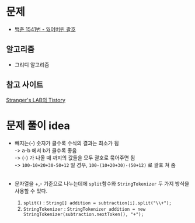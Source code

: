 # 문제

- [백준 1541번 - 잃어버린 괄호](https://www.acmicpc.net/problem/1541)

## 알고리즘

- 그리디 알고리즘

## 참고 사이트

[Stranger's LAB의 Tistory](https://st-lab.tistory.com/148)

# 문제 풀이 idea

- 빼지는(-) 숫자가 클수록 수식의 결과는 최소가 됨<br>
  -> a-b 에서 b가 클수록 좋음 <br>
  -> (-) 가 나올 때 까지의 값들을 모두 괄호로 묶어주면 됨 <br>
  -> `100-10+20+30-50+12` 일 경우, `100-(10+20+30)-(50+12)` 로 괄호 쳐 줌
  <br><br>

- 문자열을 +,- 기준으로 나누는데에 `split`함수와 `StringTokenizer` 두 가지 방식을 사용할 수 있다. <br>
    1. `split()` : `String[] addition = subtraction[i].split("\\+");` <br>
    2. `StringTokenizer` : `StringTokenizer addition = new StringTokenizer(subtraction.nextToken(), "+");`